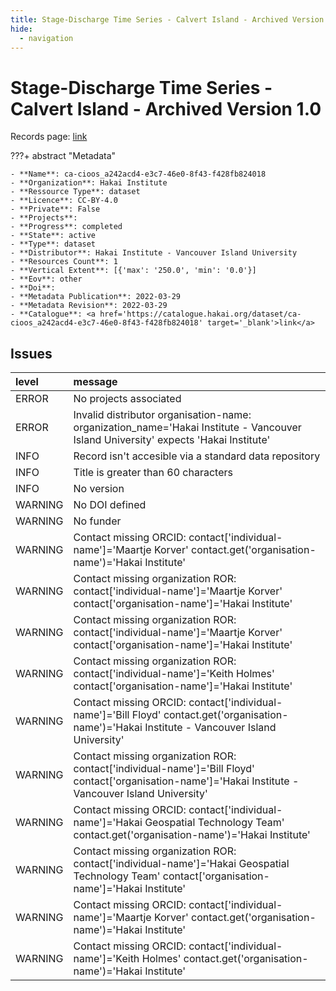 ```yaml
---
title: Stage-Discharge Time Series - Calvert Island - Archived Version 1.0
hide:
  - navigation
---
```


# Stage-Discharge Time Series - Calvert Island - Archived Version 1.0

Records page: <a href='https://catalogue.hakai.org/dataset/ca-cioos_a242acd4-e3c7-46e0-8f43-f428fb824018' target='_blank'>link</a>

???+ abstract "Metadata"

    - **Name**: ca-cioos_a242acd4-e3c7-46e0-8f43-f428fb824018 
    - **Organization**: Hakai Institute 
    - **Ressource Type**: dataset 
    - **Licence**: CC-BY-4.0 
    - **Private**: False 
    - **Projects**:  
    - **Progress**: completed 
    - **State**: active 
    - **Type**: dataset 
    - **Distributor**: Hakai Institute - Vancouver Island University 
    - **Resources Count**: 1 
    - **Vertical Extent**: [{'max': '250.0', 'min': '0.0'}] 
    - **Eov**: other 
    - **Doi**:  
    - **Metadata Publication**: 2022-03-29 
    - **Metadata Revision**: 2022-03-29 
    - **Catalogue**: <a href='https://catalogue.hakai.org/dataset/ca-cioos_a242acd4-e3c7-46e0-8f43-f428fb824018' target='_blank'>link</a> 

<div id='map'></div>




## Issues
| level   | message                                                                                                                                                 |
|:--------|:--------------------------------------------------------------------------------------------------------------------------------------------------------|
| ERROR   | No projects associated                                                                                                                                  |
| ERROR   | Invalid distributor organisation-name: organization_name='Hakai Institute - Vancouver Island University' expects 'Hakai Institute'                      |
| INFO    | Record isn't accesible via a standard data repository                                                                                                   |
| INFO    | Title is greater than 60 characters                                                                                                                     |
| INFO    | No version                                                                                                                                              |
| WARNING | No DOI defined                                                                                                                                          |
| WARNING | No funder                                                                                                                                               |
| WARNING | Contact missing ORCID: contact['individual-name']='Maartje Korver' contact.get('organisation-name')='Hakai Institute'                                   |
| WARNING | Contact missing organization ROR:  contact['individual-name']='Maartje Korver' contact['organisation-name']='Hakai Institute'                           |
| WARNING | Contact missing organization ROR:  contact['individual-name']='Maartje Korver' contact['organisation-name']='Hakai Institute'                           |
| WARNING | Contact missing organization ROR:  contact['individual-name']='Keith Holmes' contact['organisation-name']='Hakai Institute'                             |
| WARNING | Contact missing ORCID: contact['individual-name']='Bill Floyd' contact.get('organisation-name')='Hakai Institute - Vancouver Island University'         |
| WARNING | Contact missing organization ROR:  contact['individual-name']='Bill Floyd' contact['organisation-name']='Hakai Institute - Vancouver Island University' |
| WARNING | Contact missing ORCID: contact['individual-name']='Hakai Geospatial Technology Team' contact.get('organisation-name')='Hakai Institute'                 |
| WARNING | Contact missing organization ROR:  contact['individual-name']='Hakai Geospatial Technology Team' contact['organisation-name']='Hakai Institute'         |
| WARNING | Contact missing ORCID: contact['individual-name']='Maartje Korver' contact.get('organisation-name')='Hakai Institute'                                   |
| WARNING | Contact missing ORCID: contact['individual-name']='Keith Holmes' contact.get('organisation-name')='Hakai Institute'                                     |


<script>
   document.addEventListener("DOMContentLoaded", function() {
    var map = L.map('map').setView([51.505, -125.09], 5);
    L.tileLayer('https://tile.openstreetmap.org/{z}/{x}/{y}.png', {
        maxZoom: 19,
        attribution: '&copy; <a href="http://www.openstreetmap.org/copyright">OpenStreetMap</a>'
    }).addTo(map);
    var geojsonFeature = {
        "type": "Feature",
        "properties": {
            "name" : "Stage-Discharge Time Series - Calvert Island - Archived Version 1.0"
        },
        "geometry": {'type': 'Polygon', 'coordinates': [[[-128.13217163085935, 51.59626804559349], [-127.97149658203124, 51.59626804559349], [-127.97149658203124, 51.6857538480987], [-128.13217163085935, 51.6857538480987], [-128.13217163085935, 51.59626804559349]]]}
    }
    L.geoJSON(geojsonFeature).addTo(map);
   })
</script>